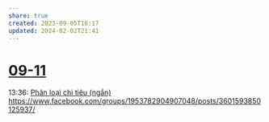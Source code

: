 ```yaml
---
share: true
created: 2023-09-05T16:17
updated: 2024-02-02T21:41
---
```


# [09-11](09-11.md)
13:36: [Phân loại chi tiêu (ngắn)](../../../Tr%E1%BA%A5n%20K%E1%BB%B3/4%20Th%C3%A0nh%20ph%E1%BA%A9m/Truy%E1%BB%81n%20th%C3%B4ng/Ph%C3%A2n%20lo%E1%BA%A1i%20chi%20ti%C3%AAu%20(ng%E1%BA%AFn).md) https://www.facebook.com/groups/1953782904907048/posts/3601593850125937/
